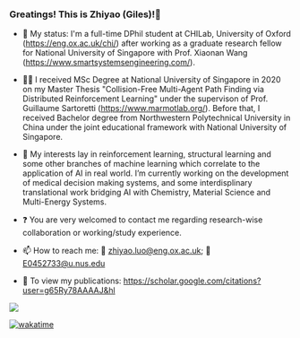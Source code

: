 ### Greatings! This is Zhiyao (Giles)!👋
- :school: My status: I'm a full-time DPhil student at CHILab, University of Oxford (https://eng.ox.ac.uk/chi/) after working as a graduate research fellow for National University of Singapore with Prof. Xiaonan Wang (https://www.smartsystemsengineering.com/). 
 
- :man_student: I received MSc Degree at National University of Singapore in 2020 on my Master Thesis "Collision-Free Multi-Agent Path Finding via Distributed Reinforcement Learning" under the supervison of Prof. Guillaume Sartoretti (https://www.marmotlab.org/). Before that, I received Bachelor degree from Northwestern Polytechnical University in China under the joint educational framework with National University of Singapore. 
 
- 🔭 My interests lay in reinforcement learning, structural learning and some other branches of machine learning which correlate to the application of AI in real world. I’m currently working on the development of medical decision making systems, and some interdisplinary translational work bridging AI with Chemistry, Material Science and Multi-Energy Systems. 

- :question: You are very welcomed to contact me regarding research-wise collaboration or working/study experience. 
 
- 📫 How to reach me: :email: zhiyao.luo@eng.ox.ac.uk; :email: E0452733@u.nus.edu

- 💬 To view my publications: https://scholar.google.com/citations?user=g65Ry78AAAAJ&hl
 
![](https://github-readme-stats.vercel.app/api?username=GilesLuo)

[![wakatime](https://wakatime.com/badge/github/GilesLuo/Generative-3D-Part-Assembly.svg)](https://wakatime.com/badge/github/GilesLuo/Generative-3D-Part-Assembly)
<!--
=for html <a href="https://wakatime.com/badge/github/GilesLuo/Generative-3D-Part-Assembly"><img src="https://wakatime.com/badge/github/GilesLuo/Generative-3D-Part-Assembly.svg"></a>

**GilesLuo/GilesLuo** is a ✨ _special_ ✨ repository because its `README.md` (this file) appears on your GitHub profile.

Here are some ideas to get you started:


- 🌱 I’m currently learning ...
- 👯 I’m looking to collaborate on ...
- 🤔 I’m looking for help with ...
- 💬 Ask me about ...

- 😄 Pronouns: ...
- ⚡ Fun fact: ...
-->
